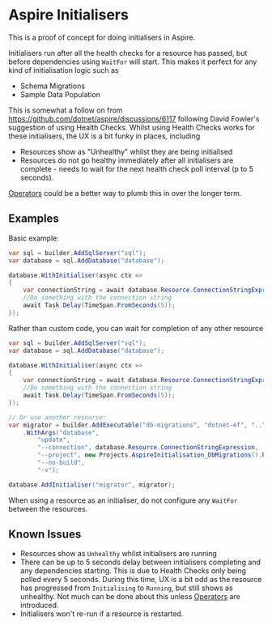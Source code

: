 # Aspire Initialisers

This is a proof of concept for doing initialisers in Aspire.

Initialisers run after all the health checks for a resource has passed, but before dependencies using `WaitFor` will start.
This makes it perfect for any kind of initialisation logic such as
- Schema Migrations
- Sample Data Population

This is somewhat a follow on from https://github.com/dotnet/aspire/discussions/6117 following David Fowler's suggestion of using Health Checks.
Whilst using Health Checks works for these initialisers, the UX is a bit funky in places, including
- Resources show as "Unhealthy" whilst they are being initialised
- Resources do not go healthy immediately after all initialisers are complete - needs to wait for the next health check poll interval (p to 5 seconds).

[Operators](https://github.com/dotnet/aspire/issues/6040) could be a better way to plumb this in over the longer term.

## Examples

Basic example:

```cs
var sql = builder.AddSqlServer("sql");
var database = sql.AddDatabase("database");

database.WithInitialiser(async ctx =>
{
    var connectionString = await database.Resource.ConnectionStringExpression.GetValueAsync(ctx.CancellationToken);
    //Do something with the connection string
    await Task.Delay(TimeSpan.FromSeconds(5));
});
```

Rather than custom code, you can wait for completion of any other resource

```cs
var sql = builder.AddSqlServer("sql");
var database = sql.AddDatabase("database");

database.WithInitialiser(async ctx =>
{
    var connectionString = await database.Resource.ConnectionStringExpression.GetValueAsync(ctx.CancellationToken);
    //Do something with the connection string
    await Task.Delay(TimeSpan.FromSeconds(5));
});

// Or use another resource:
var migrator = builder.AddExecutable("db-migrations", "dotnet-ef", "..")
    .WithArgs("database",
        "update",
        "--connection", database.Resource.ConnectionStringExpression,
        "--project", new Projects.AspireInitialisation_DbMigrations().ProjectPath,
        "--no-build",
        "-v");

database.AddInitialiser("migrator", migrator);
```

When using a resource as an initialiser, do not configure any `WaitFor` between the resources.

## Known Issues

- Resources show as `Unhealthy` whilst initialisers are running
- There can be up to 5 seconds delay between initialisers completing and any dependencies starting.
  This is due to Health Checks only being polled every 5 seconds.
  During this time, UX is a bit odd as the resource has progressed from `Initialising` to `Running`, but still shows as unhealthy.
  Not much can be done about this unless [Operators](https://github.com/dotnet/aspire/issues/6040) are introduced.
- Initialisers won't re-run if a resource is restarted.
